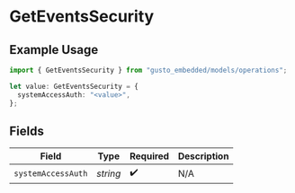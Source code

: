 # GetEventsSecurity

## Example Usage

```typescript
import { GetEventsSecurity } from "gusto_embedded/models/operations";

let value: GetEventsSecurity = {
  systemAccessAuth: "<value>",
};
```

## Fields

| Field              | Type               | Required           | Description        |
| ------------------ | ------------------ | ------------------ | ------------------ |
| `systemAccessAuth` | *string*           | :heavy_check_mark: | N/A                |